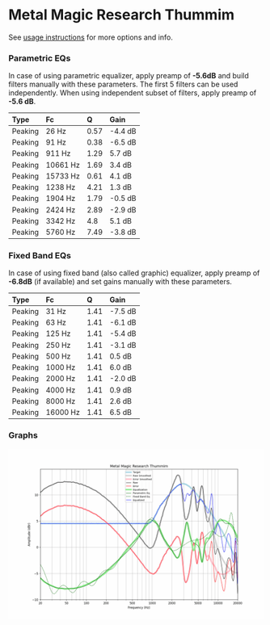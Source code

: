 # Metal Magic Research Thummim
See [usage instructions](https://github.com/jaakkopasanen/AutoEq#usage) for more options and info.

### Parametric EQs
In case of using parametric equalizer, apply preamp of **-5.6dB** and build filters manually
with these parameters. The first 5 filters can be used independently.
When using independent subset of filters, apply preamp of **-5.6 dB**.

| Type    | Fc       |    Q | Gain    |
|:--------|:---------|:-----|:--------|
| Peaking | 26 Hz    | 0.57 | -4.4 dB |
| Peaking | 91 Hz    | 0.38 | -6.5 dB |
| Peaking | 911 Hz   | 1.29 | 5.7 dB  |
| Peaking | 10661 Hz | 1.69 | 3.4 dB  |
| Peaking | 15733 Hz | 0.61 | 4.1 dB  |
| Peaking | 1238 Hz  | 4.21 | 1.3 dB  |
| Peaking | 1904 Hz  | 1.79 | -0.5 dB |
| Peaking | 2424 Hz  | 2.89 | -2.9 dB |
| Peaking | 3342 Hz  | 4.8  | 5.1 dB  |
| Peaking | 5760 Hz  | 7.49 | -3.8 dB |

### Fixed Band EQs
In case of using fixed band (also called graphic) equalizer, apply preamp of **-6.8dB**
(if available) and set gains manually with these parameters.

| Type    | Fc       |    Q | Gain    |
|:--------|:---------|:-----|:--------|
| Peaking | 31 Hz    | 1.41 | -7.5 dB |
| Peaking | 63 Hz    | 1.41 | -6.1 dB |
| Peaking | 125 Hz   | 1.41 | -5.4 dB |
| Peaking | 250 Hz   | 1.41 | -3.1 dB |
| Peaking | 500 Hz   | 1.41 | 0.5 dB  |
| Peaking | 1000 Hz  | 1.41 | 6.0 dB  |
| Peaking | 2000 Hz  | 1.41 | -2.0 dB |
| Peaking | 4000 Hz  | 1.41 | 0.9 dB  |
| Peaking | 8000 Hz  | 1.41 | 2.6 dB  |
| Peaking | 16000 Hz | 1.41 | 6.5 dB  |

### Graphs
![](./Metal%20Magic%20Research%20Thummim.png)